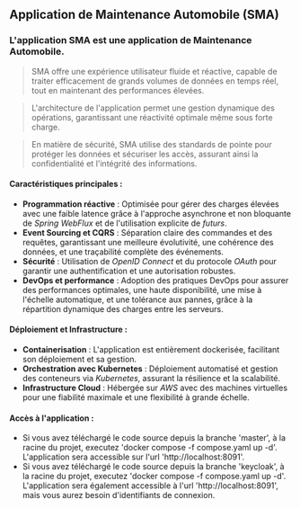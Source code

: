 ## Application de Maintenance Automobile (SMA)

### L'application SMA est une application de Maintenance Automobile.
  
> SMA offre une expérience utilisateur fluide et réactive, capable de traiter efficacement de grands volumes de données en temps réel, tout en maintenant des performances élevées.

> L'architecture de l'application permet une gestion dynamique des opérations, garantissant une réactivité optimale même sous forte charge.

> En matière de sécurité, SMA utilise des standards de pointe pour protéger les données et sécuriser les accès, assurant ainsi la confidentialité et l'intégrité des informations.

#### Caractéristiques principales :
   * __Programmation réactive__ : Optimisée pour gérer des charges élevées avec une faible latence grâce à l'approche asynchrone et non bloquante de _Spring WebFlux_ et de l'utilisation explicite de _futurs_.
   * __Event Sourcing et CQRS__ : Séparation claire des commandes et des requêtes, garantissant une meilleure évolutivité, une cohérence des données, et une traçabilité complète des événements.
   * __Sécurité__ : Utilisation de _OpenID Connect_ et du protocole _OAuth_ pour garantir une authentification et une autorisation robustes.
   * __DevOps et performance__ : Adoption des pratiques DevOps pour assurer des performances optimales, une haute disponibilité, une mise à l'échelle automatique, et une tolérance aux pannes, grâce à la répartition dynamique des charges entre les serveurs.

#### Déploiement et Infrastructure :
   * __Containerisation__ : L'application est entièrement dockerisée, facilitant son déploiement et sa gestion.
   * __Orchestration avec Kubernetes__ : Déploiement automatisé et gestion des conteneurs via _Kubernetes_, assurant la résilience et la scalabilité.
   * __Infrastructure Cloud__ : Hébergée sur _AWS_ avec des machines virtuelles pour une fiabilité maximale et une flexibilité à grande échelle. 

#### Accès à l'application :
   * Si vous avez téléchargé le code source depuis la branche 'master', à la racine du projet, executez 'docker compose -f compose.yaml up -d'. L'application sera accessible sur l'url 'http://localhost:8091'.
   * Si vous avez téléchargé le code source depuis la branche 'keycloak', à la racine du projet, executez 'docker compose -f compose.yaml up -d'. L'application sera également accessible  à l'url 'http://localhost:8091', mais vous aurez besoin d'identifiants de connexion.
